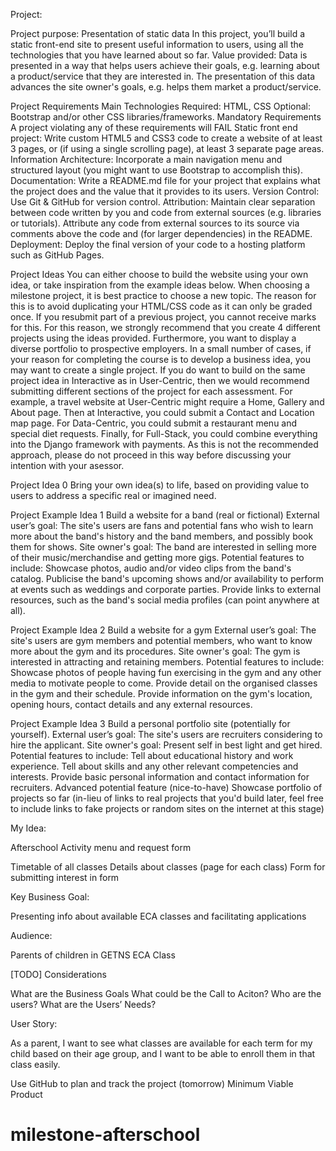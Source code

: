Project:

Project purpose: Presentation of static data
In this project, you’ll build a static front-end site to present useful information to users, using all the technologies that you have learned about so far.
Value provided:
Data is presented in a way that helps users achieve their goals, e.g. learning about a product/service that they are interested in.
The presentation of this data advances the site owner's goals, e.g. helps them market a product/service.


Project Requirements
Main Technologies
Required: HTML, CSS
Optional: Bootstrap and/or other CSS libraries/frameworks.
Mandatory Requirements
A project violating any of these requirements will FAIL
Static front end project: Write custom HTML5 and CSS3 code to create a website of at least 3 pages, or (if using a single scrolling page), at least 3 separate page areas.
Information Architecture: Incorporate a main navigation menu and structured layout (you might want to use Bootstrap to accomplish this).
Documentation: Write a README.md file for your project that explains what the project does and the value that it provides to its users.
Version Control: Use Git & GitHub for version control.
Attribution: Maintain clear separation between code written by you and code from external sources (e.g. libraries or tutorials). Attribute any code from external sources to its source via comments above the code and (for larger dependencies) in the README.
Deployment: Deploy the final version of your code to a hosting platform such as GitHub Pages.

 Project Ideas
You can either choose to build the website using your own idea, or take inspiration from the example ideas below.
When choosing a milestone project, it is best practice to choose a new topic. The reason for this is to avoid duplicating your HTML/CSS code as it can only be graded once. If you resubmit part of a previous project, you cannot receive marks for this. For this reason, we strongly recommend that you create 4 different projects using the ideas provided. Furthermore, you want to display a diverse portfolio to prospective employers. In a small number of cases, if your reason for completing the course is to develop a business idea, you may want to create a single project. If you do want to build on the same project idea in Interactive as in User-Centric, then we would recommend submitting different sections of the project for each assessment. For example, a travel website at User-Centric might require a Home, Gallery and About page. Then at Interactive, you could submit a Contact and Location map page. For Data-Centric, you could submit a restaurant menu and special diet requests. Finally, for Full-Stack, you could combine everything into the Django framework with payments. As this is not the recommended approach, please do not proceed in this way before discussing your intention with your asessor.


Project Idea 0
Bring your own idea(s) to life, based on providing value to users to address a specific real or imagined need.


Project Example Idea 1
Build a website for a band (real or fictional)
 External user’s goal:
The site's users are fans and potential fans who wish to learn more about the band's history and the band members, and possibly book them for shows.
Site owner's goal:
The band are interested in selling more of their music/merchandise and getting more gigs.
Potential features to include:
Showcase photos, audio and/or video clips from the band's catalog.
Publicise the band's upcoming shows and/or availability to perform at events such as weddings and corporate parties.
Provide links to external resources, such as the band's social media profiles (can point anywhere at all).


Project Example Idea 2
Build a website for a gym
External user’s goal:
 The site's users are gym members and potential members, who want to know more about the gym and its procedures.
Site owner's goal:
The gym is interested in attracting and retaining members.
Potential features to include:
 Showcase photos of people having fun exercising in the gym and any other media to motivate people to come.
 Provide detail on the organised classes in the gym and their schedule.
 Provide information on the gym's location, opening hours, contact details and any external resources.


Project Example Idea 3
Build a personal portfolio site (potentially for yourself).
 External user’s goal:
The site's users are recruiters considering to hire the applicant.
Site owner's goal:
Present self in best light and get hired.
Potential features to include:
Tell about educational history and work experience.
Tell about skills and any other relevant competencies and interests.
Provide basic personal information and contact information for recruiters.
Advanced potential feature (nice-to-have)
Showcase portfolio of projects so far (in-lieu of links to real projects that you'd build later, feel free to include links to fake projects or random sites on the internet at this stage)

My Idea:

Afterschool Activity menu and request form

Timetable of all classes
Details about classes (page for each class)
Form for submitting interest in form

Key Business Goal:

Presenting info about available ECA classes and facilitating applications

Audience:

Parents of children in GETNS ECA Class

[TODO] Considerations

What are the Business Goals
What could be the Call to Aciton?
Who are the users?
What are the Users’ Needs?

User Story:

As a parent, I want to see what classes are available for each term for my child based on their age group, and I want to be able to enroll them in that class easily. 


Use GitHub to plan and track the project (tomorrow)
Minimum Viable Product
# milestone-afterschool
